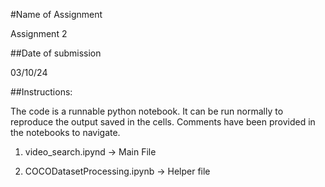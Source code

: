 #Name of Assignment

Assignment 2

##Date of submission

03/10/24

##Instructions:

The code is a runnable python notebook. It can be run normally to reproduce the output saved in the cells.
Comments have been provided in the notebooks to navigate.

1) video_search.ipynd -> Main File



2) COCODatasetProcessing.ipynb -> Helper file